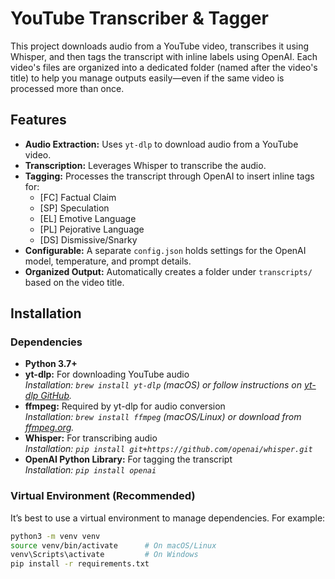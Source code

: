 # YouTube Transcriber & Tagger

This project downloads audio from a YouTube video, transcribes it using Whisper, and then tags the transcript with inline labels using OpenAI. Each video's files are organized into a dedicated folder (named after the video's title) to help you manage outputs easily—even if the same video is processed more than once.

## Features

- **Audio Extraction:** Uses `yt-dlp` to download audio from a YouTube video.
- **Transcription:** Leverages Whisper to transcribe the audio.
- **Tagging:** Processes the transcript through OpenAI to insert inline tags for:
  - [FC] Factual Claim
  - [SP] Speculation
  - [EL] Emotive Language
  - [PL] Pejorative Language
  - [DS] Dismissive/Snarky
- **Configurable:** A separate `config.json` holds settings for the OpenAI model, temperature, and prompt details.
- **Organized Output:** Automatically creates a folder under `transcripts/` based on the video title.

## Installation

### Dependencies

- **Python 3.7+**
- **yt-dlp:** For downloading YouTube audio  
  _Installation: `brew install yt-dlp` (macOS) or follow instructions on [yt-dlp GitHub](https://github.com/yt-dlp/yt-dlp)._
- **ffmpeg:** Required by yt-dlp for audio conversion  
  _Installation: `brew install ffmpeg` (macOS/Linux) or download from [ffmpeg.org](https://ffmpeg.org/)._
- **Whisper:** For transcribing audio  
  _Installation: `pip install git+https://github.com/openai/whisper.git`_
- **OpenAI Python Library:** For tagging the transcript  
  _Installation: `pip install openai`_

### Virtual Environment (Recommended)

It’s best to use a virtual environment to manage dependencies. For example:

```bash
python3 -m venv venv
source venv/bin/activate      # On macOS/Linux
venv\Scripts\activate         # On Windows
pip install -r requirements.txt

